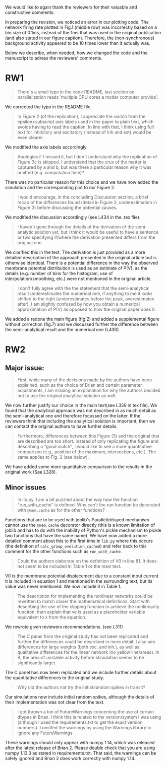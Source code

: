 We would like to again thank the reviewers for their valuable and constructive
comments.

In preparing the revision, we noticed an error in our plotting code. The network 
firing rate plotted in Fig.1 (middle row) was incorrectly based on a bin size of
0.1ms, instead of the 1ms that was used in the original publication (and also
stated in our figure caption). Therefore, the (non-synchronous) background
activity appeared to be 10 times lower than it actually was.

Below we describe, when needed, how we changed the code and the manuscript to
adress the reviewers' comments. 

# RW1

> There's a small typo in the code README, last section on parallelization
> reads 'multiple CPU cores a moder computer provide'.

We corrected the typo in the README file.

> In Figure 2 (of the replication), I appreciate the switch from the
> epsilon+subscript axis labels used in the paper to plain text, which avoids
> having to read the caption. In line with that, I think using full text for
> inhibitory and excitatory (instead of Inh and ext) would be even clearer.

We modified the axis labels accordingly.

> Apologies if I missed it, but I don't understand why the replication of
> Figure 3c is skipped. I understand that the crux of the matter is captured by
> a and b, but was there a particular reason why it was omitted (e.g.
> computation time)?

There was no particular reason for this choice and we have now added the
simulation and the corresponding plot to our Figure 2.

> I would encourage, in the concluding Discussion section, a brief recap of the
> differences found (detail in Figure 2, underestimation in Figure 3) before
> discussing the potential causes. 

We modified the discussion accordingly (see L434 in the .tex file).

> I haven't gone through the details of the derivation of the semi-analytic
> solution yet, but I think it would be useful to have a sentence or two
> specifying if/where the derivation presented differs from the original one.

We clarified this in the text. The derivation is just provided as a
more detailed description of the approach presented in the original article but
is otherwise identical. There is a potential difference in the way the observed
membrane potential distribution is used as an estimate of P(V), as the details
(e.g. number of bins for the histogram, use of interpolation/smoothing, etc.)
were not mentioned in the original article.

> I don't fully agree with the the statement that the semi-analytical result
> underestimates the numerical one, if anything to me it looks shifted to the
> right (underestimates before the peak, overestimates after).  I am slightly
> confused by how you obtain a numerical approximation of P(V) as opposed to
> how the original paper does it.

We added a redone the main figure (fig.2) and added a supplemental figure without correction (fig.7) and we discussed further the difference between the semi-analytical result and the numerical one (L430)

# RW2

## Major issue: 

> First, while many of the decisions made by the authors have been explained,
> such as the choice of Brian and certain parameter adjustments, I am missing
> an explanation for why the authors decided not to use the original analytical
> solution as well. 

We now further justify our choice in the main text(see L339 in tex file). We
found that the analytical approach was not described in as much detail as the
semi-analytical one and therefore focussed on the latter. If the reviewers think
that including the analytical solution is important, then we can contact the
original authors to have further details.

> Furthermore, differences between this Figure (3) and the original that are
> described are too short. Instead of only replicating the figure and
> describing a "good match", I would like to see a more quantitative comparison
> (e.g., position of the maximum, intersections, etc.). The same applies to
> Fig. 2 (see below).

We have added some more quantitative comparison to the results in the original
work (See L328).

## Minor issues

> In lib.py, I am a bit puzzled about the way how the function "run_with_cache" is defined. Why can't
> the run function be decorated with `@mem.cache` as for the other functions?

Functions that are to be used with joblib's Parallel/delayed mechanism cannot
use the `@mem.cache` decorator directly (this is a known limitation of joblib
and has to do with the inability of Python's pickle mechanism to pickle two
functions that have the same name). We have now added a more detailed comment
about this to the first time in `lib.py` where this occurs (the definition of
`calc_group_evolution_cached`) and refer back to this comment for the other
functions such as `run_with_cache`.


> Could the authors elaborate on the definition of V0 in line 81. It does not seem to be included in 
> Table 1 or the main text.

V0 is the membrane potential displacement due to a constant input current. It
is included in equation 1 and mentioned in the surrounding text, but its value
was never mentioned. We now include it in Table 1.

> The description for implementing the nonlinear networks could be rewritten to match closer the
> mathematical definitions. Start with describing the use of the clipping
> function to achieve the nonlinearity function, then explain that ve is used as
> a placeholder variable equivalent to x from the equation. 

We rewrote given reviewers recommendations. (see L311)

> The C panel from the original study has not been
> replicated and further the differences could be described in more detail. I
> also see differences for large weights (both exc. and inh.), as well as
> qualitative differences for the linear network (no yellow line/areas). In B,
> the area of unstable activity before stimulation seems to be significantly
> larger.

The C panel has now been replicated and we include further details about the
quantitative differences to the original study.

> Why did the authors not try the initial random spikes in transit?

Our simulations now include initial random spikes, although the details of their
implementation was not clear from the text.


> I got thrown a ton of FutureWarnings concerning the use of certain dtypes in
> Brian. I think this is related to the version/system I was using (although I
> used the requirements.txt to get the exact version numbers). I omitted the
> warnings by using the Warnings library to ignore any FutureWarnings

These warnings should only appear with numpy 1.14, which was released after the
latest release of Brian 2. Please double check that you are using numpy 1.13.3
as stated in requirements.txt. That said, the warnings can be safely ignored and
Brian 2 does work correctly with numpy 1.14.


